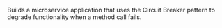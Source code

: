 Builds a microservice application that uses the Circuit Breaker pattern to degrade functionality when a method call fails. 